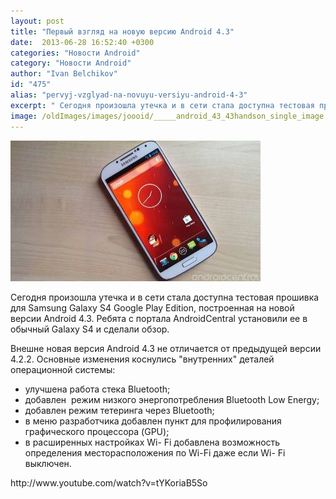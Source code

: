 ```yaml
---
layout: post
title: "Первый взгляд на новую версию Android 4.3"
date:  2013-06-28 16:52:40 +0300
categories: "Новости Android"
category: "Новости Android"
author: "Ivan Belchikov"
id: "475"
alias: "pervyj-vzglyad-na-novuyu-versiyu-android-4-3"
excerpt: " Сегодня произошла утечка и в сети стала доступна тестовая прошивка для Samsung Galaxy S4 Google Play Edition, построенная на новой версии Android 4.3. Ребята с портала AndroidCentral установили ее в обычный Galaxy S4 и сделали обзор."
image: /oldImages/images/joooid/_____android_43_43handson_single_image.jpg
---
```

<img src="/oldImages/images/joooid/_____android_43_43handson_single_image.jpg"  />


 Сегодня произошла утечка и в сети стала доступна тестовая прошивка для Samsung Galaxy S4 Google Play Edition, построенная на новой версии Android 4.3. Ребята с портала AndroidCentral установили ее в обычный Galaxy S4 и сделали обзор.


Внешне новая версия Android 4.3 не отличается от предыдущей версии 4.2.2. Основные изменения коснулись "внутренних" деталей операционной системы:

<ul>
<li>улучшена работа стека Bluetooth;</li>
<li>добавлен  режим низкого энергопотребления Bluetooth Low Energy;</li>
<li>добавлен режим тетеринга через Bluetooth;</li>
<li>в меню разработчика добавлен пункт для профилирования графического процессора (GPU);</li>
<li>в расширенных настройках Wi- Fi добавлена возможность определения месторасположения по Wi-Fi даже если Wi- Fi выключен.</li>
</ul>
http://www.youtube.com/watch?v=tYKoriaB5So
